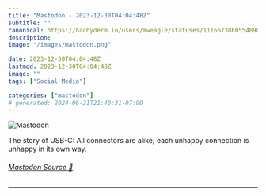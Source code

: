 ```yaml
---
title: "Mastodon - 2023-12-30T04:04:48Z"
subtitle: ""
canonical: https://hachyderm.io/users/mweagle/statuses/111667386055489071
description:
image: "/images/mastodon.png"

date: 2023-12-30T04:04:48Z
lastmod: 2023-12-30T04:04:48Z
image: ""
tags: ["Social Media"]

categories: ["mastodon"]
# generated: 2024-06-21T21:40:31-07:00
---
```

![Mastodon](/images/mastodon.png)

<p>The story of USB-C: All connectors are alike; each unhappy connection is unhappy in its own way.</p>


###### [Mastodon Source 🐘](https://hachyderm.io/@mweagle/111667386055489071)

___
